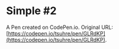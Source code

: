 # Simple #2

A Pen created on CodePen.io. Original URL: [https://codepen.io/tsuhre/pen/GLRdKP](https://codepen.io/tsuhre/pen/GLRdKP).

